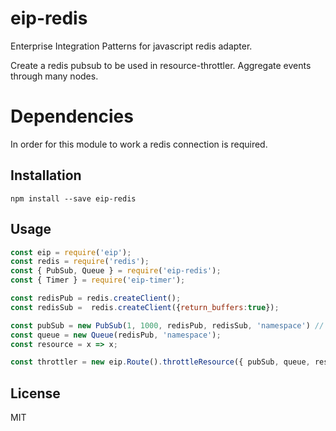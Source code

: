 # eip-redis

Enterprise Integration Patterns for javascript redis adapter.

Create a redis pubsub to be used in resource-throttler.
Aggregate events through many nodes.

# Dependencies

In order for this module to work a redis connection is required.

## Installation

```
npm install --save eip-redis
```

## Usage

```javascript
const eip = require('eip');
const redis = require('redis');
const { PubSub, Queue } = require('eip-redis');
const { Timer } = require('eip-timer');

const redisPub = redis.createClient();
const redisSub =  redis.createClient({return_buffers:true});

const pubSub = new PubSub(1, 1000, redisPub, redisSub, 'namespace') // eventsPerPeriod, periodInMS
const queue = new Queue(redisPub, 'namespace');
const resource = x => x;

const throttler = new eip.Route().throttleResource({ pubSub, queue, resource, timer });
```

## License

MIT
